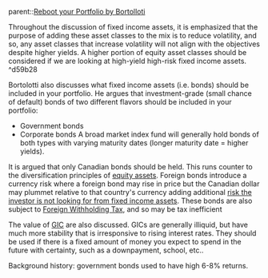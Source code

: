 parent::[Reboot your Portfolio by Bortolloti](Reboot%20your%20Portfolio%20by%20Bortolloti.md)

Throughout the discussion of fixed income assets, it is emphasized that the purpose of adding these asset classes to the mix is to reduce volatility, and so, any asset classes that increase volatility will not align with the objectives despite higher yields. A higher portion of equity asset classes should be considered if we are looking at high-yield high-risk fixed income assets. ^d59b28

Bortolotti also discusses what fixed income assets (i.e. bonds) should be included in your portfolio. He argues that investment-grade (small chance of default) bonds of two different flavors should be included in your portfolio:
- Government bonds 
- Corporate bonds
A broad market index fund will generally hold bonds of both types with varying maturity dates (longer maturity date = higher yields).

It is argued that only Canadian bonds should be held. This runs counter to the diversification principles of [equity assets](Chapter%204a%20What%20Equity%20Assets%20Classes%20to%20add%20to%20your%20allocation.md). Foreign bonds introduce a currency risk where a foreign bond may rise in price but the Canadian dollar may plummet relative to that country's currency adding additional  [risk the investor is not looking for from fixed income assets](Chapter%204b%20What%20Fixed%20income%20assets%20to%20add%20to%20your%20portfolio.md#^d59b28). These bonds are also subject to [Foreign Withholding Tax](Foreign%20Withholding%20Tax.md), and so may be tax inefficient

The value of [GIC](GICs%20vs%20Bonds.md) are also discussed. GICs are generally illiquid, but have much more stability that is irresponsive to rising interest rates. They should be used if there is a fixed amount of money you expect to spend in the future with certainty, such as a downpayment, school, etc..

Background history: government bonds used to have high 6-8% returns.
